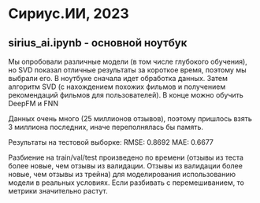 # Сириус.ИИ, 2023

## sirius_ai.ipynb - основной ноутбук

Мы опробовали различные модели (в том числе глубокого обучения), но SVD показал отличные результаты за короткое время, поэтому мы выбрали его.
В ноутбуке сначала идет обработка данных.
Затем алгоритм SVD (с нахождением похожих фильмов и получением рекомендаций фильмов для пользователей).
В конце можно обучить DeepFM и FNN

Данных очень много (25 миллионов отзывов), поэтому пришлось взять 3 миллиона последних, иначе переполнялась бы память.

Результаты на тестовой выборке:
RMSE: 0.8692
MAE:  0.6677

Разбиение на train/val/test произведено по времени (отзывы из теста более новые, чем отзывы из валидации. Отзывы из валидации более новые, чем отзывы из трейна) для моделирования использованию модели в реальных условиях. Если разбивать с перемешиванием, то метрики значительно растут.
